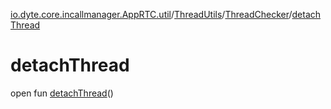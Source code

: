 [io.dyte.core.incallmanager.AppRTC.util](../../index.md)/[ThreadUtils](../index.md)/[ThreadChecker](index.md)/[detachThread](detach-thread.md)

# detachThread


open fun [detachThread](detach-thread.md)()
